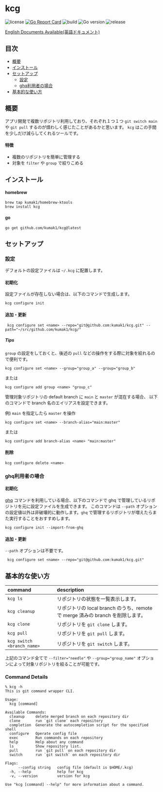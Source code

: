 # kcg

![license](https://img.shields.io/github/license/kumak1/kcg)
[![Go Report Card](https://goreportcard.com/badge/github.com/kumak1/kcg)](https://goreportcard.com/report/github.com/kumak1/kcg)
![build](https://img.shields.io/github/actions/workflow/status/kumak1/kcg/release.yml)
![Go version](https://img.shields.io/github/go-mod/go-version/kumak1/kcg)
![release](https://img.shields.io/github/v/release/kumak1/kcg)

[English Documents Available(英語ドキュメント)](README.md)

## 目次

- [概要](#概要)
- [インストール](#インストール)
- [セットアップ](#セットアップ)
  - [設定](#設定)
  - [ghq利用者の場合](#ghq利用者の場合)
- [基本的な使い方](#基本的な使い方)

## 概要

アプリ開発で複数リポジトリ利用しており、それぞれ１つ１つ `git switch main` や `git pull` するのが煩わしく感じたことがあるかと思います。 `kcg` はこの手間を少しだけ減らしてくれるツールです。

#### 特徴

- 複数のリポジトリを簡単に管理する
- 対象を `filter` や `group` で絞りこめる

## インストール

#### homebrew

```shell
brew tap kumak1/homebrew-ktools 
brew install kcg
```

#### go

```shell
go get github.com/kumak1/kcg@latest
```

## セットアップ

### 設定

デフォルトの設定ファイルは `~/.kcg` に配置します。

#### 初期化

設定ファイルが存在しない場合は、以下のコマンドで生成します。

```shell
kcg configure init
```

#### 追加・更新

```shell
 kcg configure set <name> --repo="git@github.com:kumak1/kcg.git" --path="~/src/github.com/kumak1/kcg/"
```

##### Tips

`group` の設定をしておくと、後述の `pull` などの操作をする際に対象を絞れるので便利です。

```shell
kcg configure set <name> --group="group_a" --group="group_b"
```
または
```shell
kcg configure add group <name> "group_c"
```

管理対象リポジトリの default branch に `main` と `master` が混在する場合、
以下のコマンドで branch 名のエイリアスを設定できます。

例) `main` を指定したら `master` を操作

```shell
kcg configure set <name> --branch-alias="main:master"
```
または
```shell
kcg configure add branch-alias <name> "main:master"
```

#### 削除

```shell
kcg configure delete <name>
```

### ghq利用者の場合

#### 初期化

[ghq](https://github.com/x-motemen/ghq) コマンドを利用している場合、以下のコマンドで ghq で管理しているリポジトリを元に設定ファイルを生成できます。
このコマンドは `--path` オプションの設定値以外は非破壊的に動作します。`ghq` で管理するリポジトリが増えたらまた実行することをおすすめします。

```shell
kcg configure init --import-from-ghq
```

#### 追加・更新

`--path` オプションは不要です。

```shell
 kcg configure set <name> --repo="git@github.com:kumak1/kcg.git"
```

## 基本的な使い方

| command                    | description                                               |
|:---------------------------|:----------------------------------------------------------|
| `kcg ls`                   | リポジトリの状態を一覧表示します。                                         |
| `kcg cleanup`              | リポジトリの local branch のうち、remote で merge 済みの branch を削除します。 |
| `kcg clone`                | リポジトリを `git clone` します。                                   |
| `kcg pull`                 | リポジトリを `git pull` します。                                    |
| `kcg switch <branch_name>` | リポジトリを `git switch` します。                                  |

上記のコマンド全てで `--filter="needle"` や `--group="group_name"` オプションによって対象リポジトリを絞ることが可能です。

### Command Details

```shell
% kcg -h
This is git command wrapper CLI.

Usage:
  kcg [command]

Available Commands:
  cleanup     delete merged branch on each repository dir
  clone       run `git clone` each repository
  completion  Generate the autocompletion script for the specified shell
  configure   Operate config file
  exec        Run commands on each repository
  help        Help about any command
  ls          Show repository list.
  pull        run `git pull` on each repository dir
  switch      run `git switch` on each repository dir

Flags:
      --config string   config file (default is $HOME/.kcg)
  -h, --help            help for kcg
  -v, --version         version for kcg

Use "kcg [command] --help" for more information about a command.
```
